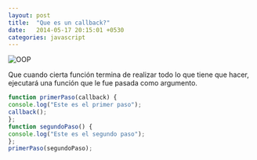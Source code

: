 ```yaml
---
layout: post
title:  "Que es un callback?"
date:   2014-05-17 20:15:01 +0530
categories: javascript
---
```


![OOP](https://media.giphy.com/media/35Kf7OnQCkPj2Ojtf6/giphy.gif)

Que cuando cierta función termina de realizar todo lo que tiene que hacer, ejecutará una función que le fue pasada como argumento. 


```javascript
function primerPaso(callback) {
console.log("Este es el primer paso");
callback();
};
function segundoPaso() {
console.log("Este es el segundo paso");
};
primerPaso(segundoPaso);
```